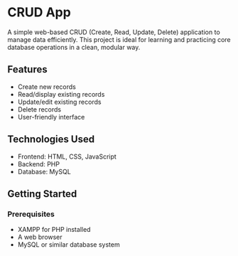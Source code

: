 # CRUD App

A simple web-based CRUD (Create, Read, Update, Delete) application to manage data efficiently. This project is ideal for learning and practicing core database operations in a clean, modular way.

## Features

- Create new records
- Read/display existing records
- Update/edit existing records
- Delete records
- User-friendly interface

## Technologies Used

- Frontend: HTML, CSS, JavaScript
- Backend: PHP 
- Database: MySQL 


## Getting Started

### Prerequisites

- XAMPP for PHP installed
- A web browser
- MySQL or similar database system
